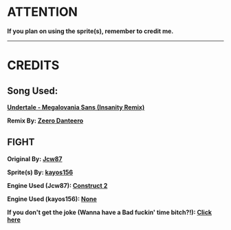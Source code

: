 # ATTENTION
**If you plan on using the sprite(s), remember to credit me.**
________________________________________________________________________________

# CREDITS
## Song Used:

**[Undertale - Megalovania Sans (Insanity Remix)](https://www.youtube.com/watch?v=icwNukEtDH8)**

**Remix By: [Zeero Danteero](https://www.youtube.com/channel/UCpktSai1K6ySPYX6e_BVpkQ)**

## FIGHT

**Original By: [Jcw87](https://github.com/jcw87)**

**Sprite(s) By: [kayos156](https://github.com/kayos156)**

**Engine Used (Jcw87): [Construct 2](https://www.scirra.com/construct2)**

**Engine Used (kayos156): [None](http://www.blankwindows.com/)**

**If you don't get the joke (Wanna have a Bad fuckin' time bitch?!): [Click here](https://www.youtube.com/watch?v=BlbaDhZwahk)**

